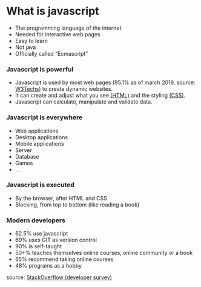 # What is javascript

+ The programming language of the internet
+ Needed for interactive web pages
+ Easy to learn
+ Not java
+ Officially called “Ecmascript”


### Javascript is powerful

+ Javascript is used by most web pages (95.1% as of march 2019, source: [W3Techs](https://w3techs.com/technologies/details/cp-javascript/all/all)) to create dynamic websites. 
+ It can create and adjust what you see [(HTML)](https://www.w3schools.com/html/) and the styling [(CSS)](https://www.w3schools.com/css/). 
+ Javascript can calculate, manipulate and validate data.


### Javascript is everywhere
+ Web applications
+ Desktop applications
+ Mobile applications
+ Server
+ Database
+ Games
+ ...

### Javascript is executed
+ By the browser, after HTML and CSS
+ Blocking, from top to bottom (like reading a book)

### Modern developers
+ 62.5% use javascript
+ 69% uses GIT as version control
+ 90% is self-taught
+ 50+% teaches themselves online courses, online community or a book
+ 65% recommend taking online courses
+ 48% programs as a hobby

source: [StackOverflow (developer survey)](https://insights.stackoverflow.com/survey)